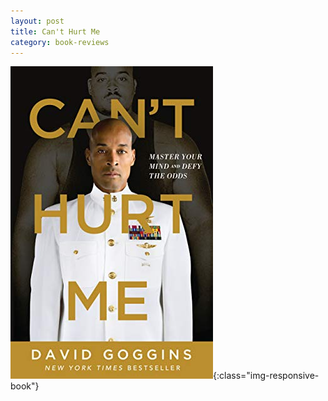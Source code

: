 ```yaml
---
layout: post
title: Can't Hurt Me
category: book-reviews
---
```


<!-- more -->

![Cover](/assets/images/cant-hurt-me-cover.jpg){:class="img-responsive-book"}